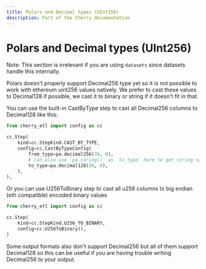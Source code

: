 ```yaml
---
title: Polars and Decimal types (UInt256)
description: Part of the Cherry documentation
---
```


# Polars and Decimal types (UInt256)

Note: This section is irrelevant if you are using `datasets` since datasets handle this internally.

Polars doesn't properly support Decimal256 type yet so it is not possible to work with ethereum uint256 values natively. We prefer to cast these values to Decimal128 if possible,
we cast it to binary or string if it doesn't fit in that.

You can use the built-in CastByType step to cast all Decimal256 columns to Decimal128 like this:

```python
from cherry_etl import config as cc

cc.Step(
    kind=cc.StepKind.CAST_BY_TYPE,
    config=cc.CastByTypeConfig(
        from_type=pa.decimal256(76, 0),
        # can also use `pa.string()` as `to_type` here to get string values like '123213'
        to_type=pa.decimal128(38, 0),
    ),
),
```

Or you can use U256ToBinary step to cast all u256 columns to big endian (eth compatible) encoded binary values
```python
from cherry_etl import config as cc

cc.Step(
    kind=cc.StepKind.U256_TO_BINARY,
    config=cc.U256ToBinary(),
)
```

Some output formats also don't support Decimal256 but all of them support Decimal128 so this can be useful if you are having trouble writing Decimal256 to your output.

